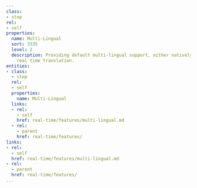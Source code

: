 ```yaml
---
class:
- stop
rel:
- self
properties:
  name: Multi-Lingual
  sort: 3335
  level: 2
  description: Providing default multi-lingual support, either natively or through
    real time translation.
entities:
- class:
  - stop
  rel:
  - self
  properties:
    name: Multi-Lingual
  links:
  - rel:
    - self
    href: real-time/features/multi-lingual.md
  - rel:
    - parent
    href: real-time/features/
links:
- rel:
  - self
  href: real-time/features/multi-lingual.md
- rel:
  - parent
  href: real-time/features/
...
```

